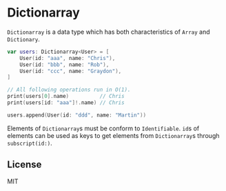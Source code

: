 # Dictionarray

`Dictionarray` is a data type which has both characteristics of `Array` and `Dictionary`.

```swift
var users: Dictionarray<User> = [
    User(id: "aaa", name: "Chris"),
    User(id: "bbb", name: "Rob"),
    User(id: "ccc", name: "Graydon"),
]

// All following operations run in O(1).
print(users[0].name)          // Chris
print(users[id: "aaa"]!.name) // Chris

users.append(User(id: "ddd", name: "Martin"))
```

Elements of `Dictionarray`s must be conform to `Identifiable`. `id`s of elements can be used as keys to get elements from `Dictionarray`s through `subscript(id:)`.

## License

MIT
